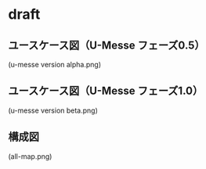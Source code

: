 # draft

## ユースケース図（U-Messe フェーズ0.5）
(u-messe version alpha.png)

## ユースケース図（U-Messe フェーズ1.0）
(u-messe version beta.png)

## 構成図
(all-map.png)
